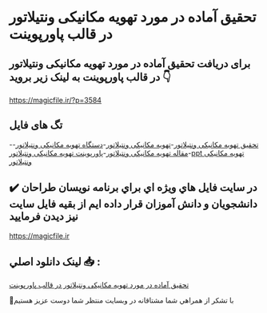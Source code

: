 # تحقیق آماده در مورد تهویه مکانیکی ونتیلاتور در قالب پاورپوینت

## برای دریافت تحقیق آماده در مورد تهویه مکانیکی ونتیلاتور در قالب پاورپوینت به لینک زیر بروید 👇

https://magicfile.ir/?p=3584

## تگ های فایل

-[تحقیق تهویه مکانیکی ونتیلاتور](https://magicfile.ir/product/%d8%aa%d8%ad%d9%82%db%8c%d9%82-%d8%a2%d9%85%d8%a7%d8%af%d9%87-%d8%aa%d9%87%d9%88%db%8c%d9%87-%d9%85%da%a9%d8%a7%d9%86%db%8c%da%a9%db%8c-%d9%88%d9%86%d8%aa%db%8c%d9%84%d8%a7%d8%aa%d9%88%d8%b1-%d8%af%d8%b1-%d9%be%d8%a7%d9%88%d8%b1%d9%be%d9%88%db%8c%d9%86%d8%aa/)-[تهویه مکانیکی ونتیلاتور](https://magicfile.ir/product/%d8%aa%d8%ad%d9%82%db%8c%d9%82-%d8%a2%d9%85%d8%a7%d8%af%d9%87-%d8%aa%d9%87%d9%88%db%8c%d9%87-%d9%85%da%a9%d8%a7%d9%86%db%8c%da%a9%db%8c-%d9%88%d9%86%d8%aa%db%8c%d9%84%d8%a7%d8%aa%d9%88%d8%b1-%d8%af%d8%b1-%d9%be%d8%a7%d9%88%d8%b1%d9%be%d9%88%db%8c%d9%86%d8%aa/)-[دستگاه تهویه مکانیکی ونتیلاتور](https://magicfile.ir/product/%d8%aa%d8%ad%d9%82%db%8c%d9%82-%d8%a2%d9%85%d8%a7%d8%af%d9%87-%d8%aa%d9%87%d9%88%db%8c%d9%87-%d9%85%da%a9%d8%a7%d9%86%db%8c%da%a9%db%8c-%d9%88%d9%86%d8%aa%db%8c%d9%84%d8%a7%d8%aa%d9%88%d8%b1-%d8%af%d8%b1-%d9%be%d8%a7%d9%88%d8%b1%d9%be%d9%88%db%8c%d9%86%d8%aa/)-[مقاله تهویه مکانیکی ونتیلاتور](https://magicfile.ir/product/%d8%aa%d8%ad%d9%82%db%8c%d9%82-%d8%a2%d9%85%d8%a7%d8%af%d9%87-%d8%aa%d9%87%d9%88%db%8c%d9%87-%d9%85%da%a9%d8%a7%d9%86%db%8c%da%a9%db%8c-%d9%88%d9%86%d8%aa%db%8c%d9%84%d8%a7%d8%aa%d9%88%d8%b1-%d8%af%d8%b1-%d9%be%d8%a7%d9%88%d8%b1%d9%be%d9%88%db%8c%d9%86%d8%aa/)-[پاورپوینت تهویه مکانیکی ونتیلاتور](https://magicfile.ir/product/%d8%aa%d8%ad%d9%82%db%8c%d9%82-%d8%a2%d9%85%d8%a7%d8%af%d9%87-%d8%aa%d9%87%d9%88%db%8c%d9%87-%d9%85%da%a9%d8%a7%d9%86%db%8c%da%a9%db%8c-%d9%88%d9%86%d8%aa%db%8c%d9%84%d8%a7%d8%aa%d9%88%d8%b1-%d8%af%d8%b1-%d9%be%d8%a7%d9%88%d8%b1%d9%be%d9%88%db%8c%d9%86%d8%aa/)-[ppt تهویه مکانیکی ونتیلاتور](https://magicfile.ir/product/%d8%aa%d8%ad%d9%82%db%8c%d9%82-%d8%a2%d9%85%d8%a7%d8%af%d9%87-%d8%aa%d9%87%d9%88%db%8c%d9%87-%d9%85%da%a9%d8%a7%d9%86%db%8c%da%a9%db%8c-%d9%88%d9%86%d8%aa%db%8c%d9%84%d8%a7%d8%aa%d9%88%d8%b1-%d8%af%d8%b1-%d9%be%d8%a7%d9%88%d8%b1%d9%be%d9%88%db%8c%d9%86%d8%aa/)

## ✔️ در سايت فايل هاي ويژه اي براي برنامه نويسان طراحان دانشجويان و دانش آموزان قرار داده ايم از بقيه فايل سايت نيز ديدن فرماييد

https://magicfile.ir


## لينک دانلود اصلي 📥 :

[تحقیق آماده در مورد تهویه مکانیکی ونتیلاتور در قالب پاورپوینت](https://magicfile.ir/product/%d8%aa%d8%ad%d9%82%db%8c%d9%82-%d8%a2%d9%85%d8%a7%d8%af%d9%87-%d8%aa%d9%87%d9%88%db%8c%d9%87-%d9%85%da%a9%d8%a7%d9%86%db%8c%da%a9%db%8c-%d9%88%d9%86%d8%aa%db%8c%d9%84%d8%a7%d8%aa%d9%88%d8%b1-%d8%af%d8%b1-%d9%be%d8%a7%d9%88%d8%b1%d9%be%d9%88%db%8c%d9%86%d8%aa/) 


🙏با تشکر از همراهي شما مشتاقانه در وبسایت منتظر شما دوست عزیز هستیم

